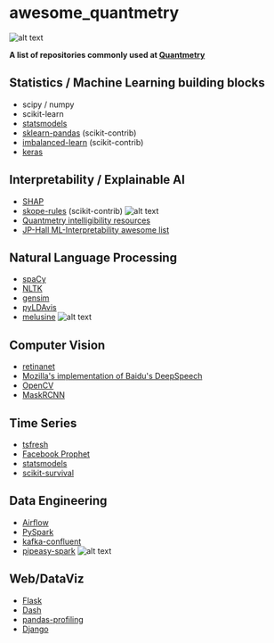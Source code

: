 # awesome_quantmetry
![alt text][qm-contrib-head]

**A list of repositories commonly used at [Quantmetry](https://quantmetry.com)**


## Statistics / Machine Learning building blocks
* scipy / numpy
* scikit-learn
* [statsmodels](https://github.com/statsmodels/statsmodels)
* [sklearn-pandas](https://github.com/scikit-learn-contrib/sklearn-pandas) (scikit-contrib)
* [imbalanced-learn](https://github.com/scikit-learn-contrib/imbalanced-learn) (scikit-contrib)
* [keras](https://github.com/keras-team/keras)


## Interpretability / Explainable AI
* [SHAP](https://github.com/slundberg/shap)
* [skope-rules](https://github.com/scikit-learn-contrib/skope-rules) (scikit-contrib) ![alt text][qm-contrib]
* [Quantmetry intelligibility resources](https://github.com/Quantmetry/resources-intelligibility)
* [JP-Hall ML-Interpretability awesome list](https://github.com/jphall663/awesome-machine-learning-interpretability)


## Natural Language Processing
* [spaCy](https://github.com/explosion/spaCy)
* [NLTK](https://github.com/nltk/nltk)
* [gensim](https://github.com/rare-technologies/gensim)
* [pyLDAvis](https://github.com/bmabey/pyLDAvis)
* [melusine](https://github.com/MAIF/melusine) ![alt text][qm-contrib]


## Computer Vision
* [retinanet](https://github.com/fizyr/keras-retinanet)
* [Mozilla's implementation of Baidu's DeepSpeech](https://github.com/mozilla/DeepSpeech)
* [OpenCV](https://github.com/opencv/opencv)
* [MaskRCNN](https://github.com/matterport/Mask_RCNN)


## Time Series
* [tsfresh](https://github.com/blue-yonder/tsfresh)
* [Facebook Prophet](https://github.com/facebook/prophet)
* [statsmodels](https://github.com/statsmodels/statsmodels)
* [scikit-survival](https://github.com/sebp/scikit-survival)


## Data Engineering
* [Airflow](https://github.com/apache/airflow)
* [PySpark](https://github.com/apache/spark/tree/master/python/pyspark)
* [kafka-confluent](https://github.com/confluentinc/confluent-kafka-python)
* [pipeasy-spark](https://github.com/Quantmetry/pipeasy-spark) ![alt text][qm-contrib]


## Web/DataViz
* [Flask](https://github.com/pallets/flask)
* [Dash](https://github.com/plotly/dash)
* [pandas-profiling](https://github.com/pandas-profiling/pandas-profiling)
* [Django](https://github.com/django/django)



[qm-contrib]: https://img.shields.io/static/v1.svg?label=&message=contributor&color=1A829E
[qm-contrib-head]: https://img.shields.io/static/v1.svg?label=QM&message=open-source&color=1A829E

